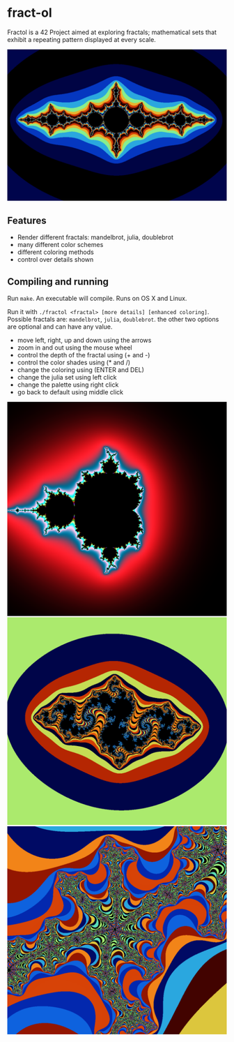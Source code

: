 # fract-ol
Fractol is a 42 Project aimed at exploring fractals; mathematical sets that exhibit a repeating pattern displayed at every scale.

![Screenshot](/screens/s10.png?raw=true)

## Features
* Render different fractals: mandelbrot, julia, doublebrot
* many different color schemes
* different coloring methods
* control over details shown

## Compiling and running
Run `make`. An executable will compile. Runs on OS X and Linux.

Run it with `./fractol <fractal> [more details] [enhanced coloring]`. Possible fractals are: `mandelbrot`, `julia`,
`doublebrot`. the other two options are optional and can have any value.

* move left, right, up and down using the arrows
* zoom in and out using the mouse wheel
* control the depth of the fractal using (+ and -)
* control the color shades using (* and /)
* change the coloring using (ENTER and DEL)
* change the julia set using left click
* change the palette using right click
* go back to default using middle click

![Screenshot](/screens/s5.png?raw=true)
![Screenshot](/screens/s6.png?raw=true)
![Screenshot](/screens/s3.png?raw=true)
